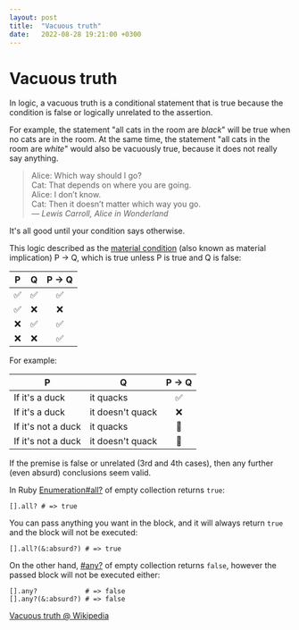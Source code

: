 ```yaml
---
layout: post
title:  "Vacuous truth"
date:   2022-08-28 19:21:00 +0300
---
```

# Vacuous truth

In logic, a vacuous truth is a conditional statement that is true because the condition is false or logically unrelated to the assertion.

For example, the statement "all cats in the room are *black*" will be true when no cats are in the room. At the same time, the statement "all cats in the room are *white*" would also be vacuously true, because it does not really say anything.

> Alice: Which way should I go?<br>
> Cat: That depends on where you are going.<br>
> Alice: I don’t know.<br>
> Cat: Then it doesn’t matter which way you go.<br>
> *― Lewis Carroll, Alice in Wonderland*

It's all good until your condition says otherwise.

 This logic described as the [material condition](https://en.wikipedia.org/wiki/Material_conditional) (also known as material implication) P → Q, which is true unless P is true and Q is false:

| P   | Q   | P → Q |
|:---:|:---:|:-----:|
| ✅  | ✅   | ✅    |
| ✅  | ❌   | ❌    |
| ❌  | ✅   | ✅    |
| ❌  | ❌   | ✅    |

For example:

| P                  | Q                     | P → Q |
| ---               | ---                  | :---: |
| If it's a duck     | it quacks        | ✅    |
| If it's a duck     | it doesn't quack | ❌    |
| If it's not a duck | it quacks        | 🤔    |
| If it's not a duck | it doesn't quack | 🤯    |

If the premise is false or unrelated (3rd and 4th cases), then any further (even absurd) conclusions seem valid.

In Ruby [Enumeration#all?](https://ruby-doc.org/core-3.1.2/Enumerable.html#method-i-all-3F) of empty collection returns `true`:
```
[].all? # => true
```
You can pass anything you want in the block, and it will always return `true` and the block will not be executed:
```
[].all?(&:absurd?) # => true
```

On the other hand, [#any?](https://ruby-doc.org/core-3.1.2/Enumerable.html#method-i-any-3F) of empty collection returns `false`, however the passed block will not be executed either:
```
[].any?            # => false
[].any?(&:absurd?) # => false
```

[Vacuous truth @ Wikipedia](https://en.wikipedia.org/wiki/Vacuous_truth)
